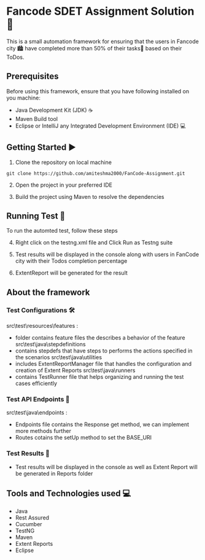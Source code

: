 
# Fancode SDET Assignment Solution 📒

This is a small automation framework for ensuring that the users in Fancode city 🏙️ have completed more than 50% of their tasks📜 based on their ToDos.

## Prerequisites
Before using this framework, ensure that you have following installed on you machine:

* Java Development Kit (JDK) ☕
* Maven Build tool
* Eclipse or IntelliJ any Integrated Development Environment (IDE) 💻

## Getting Started ▶️

1. Clone the repository on local machine
  ```console
git clone https://github.com/amiteshma2000/FanCode-Assignment.git
  ```
2. Open the project in your preferred IDE

3. Build the project using Maven to resolve the dependencies

## Running Test 🏃
To run the automted test, follow these steps

4. Right click on the testng.xml file and Click Run as Testng suite 

5. Test results will be displayed in the console along with users in FanCode city with their Todos completion percentage

6. ExtentReport will be generated for the result 

## About the framework

### Test Configurations 🛠️
src\test\resources\features :
  * folder contains feature files the describes a behavior of the feature
src\test\java\stepdefinitions
  * contains stepdefs that have steps to performs the actions specified in the scenarios
src\test\java\utilities
  * includes ExtentReportManager file that handles the configuration and creation of Extent Reports
src\test\java\runners
  * contains TestRunner file that helps organizing and running the test cases efficiently
    
### Test API Endpoints 🔗
 src\test\java\endpoints :
  * Endpoints file contains the Response get method, we can implement more methods further
  * Routes cotains the setUp method to set the BASE_URI

### Test Results 🚀
  * Test results will be displayed in the console as well as Extent Report will be generated in Reports folder

## Tools and Technologies used 💻
  * Java
  * Rest Assured
  * Cucumber
  * TestNG
  * Maven
  * Extent Reports
  * Eclipse

